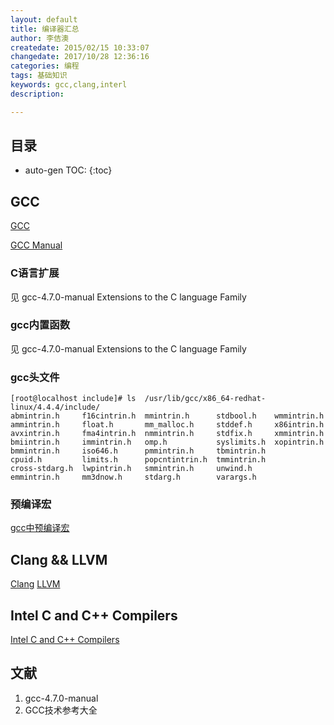 ```yaml
---
layout: default
title: 编译器汇总
author: 李佶澳
createdate: 2015/02/15 10:33:07
changedate: 2017/10/28 12:36:16
categories: 编程
tags: 基础知识
keywords: gcc,clang,interl
description: 

---
```


## 目录
* auto-gen TOC:
{:toc}

## GCC

[GCC](http://gcc.gnu.org/)

[GCC Manual](https://gcc.gnu.org/onlinedocs/)

### C语言扩展

见 gcc-4.7.0-manual Extensions to the C language Family

### gcc内置函数

见 gcc-4.7.0-manual Extensions to the C language Family

### gcc头文件

	[root@localhost include]# ls  /usr/lib/gcc/x86_64-redhat-linux/4.4.4/include/
	abmintrin.h     f16cintrin.h  mmintrin.h      stdbool.h    wmmintrin.h
	ammintrin.h     float.h       mm_malloc.h     stddef.h     x86intrin.h
	avxintrin.h     fma4intrin.h  nmmintrin.h     stdfix.h     xmmintrin.h
	bmiintrin.h     immintrin.h   omp.h           syslimits.h  xopintrin.h
	bmmintrin.h     iso646.h      pmmintrin.h     tbmintrin.h
	cpuid.h         limits.h      popcntintrin.h  tmmintrin.h
	cross-stdarg.h  lwpintrin.h   smmintrin.h     unwind.h
	emmintrin.h     mm3dnow.h     stdarg.h        varargs.h

### 预编译宏

[gcc中预编译宏](http://www.360doc.com/content/11/1003/10/5169677_153067913.shtml)

## Clang && LLVM

[Clang](http://clang.llvm.org/get_started.html)
[LLVM](http://llvm.org/)

## Intel C and C++ Compilers

[Intel C and C++ Compilers](https://software.intel.com/en-us/c-compilers)

## 文献

1. gcc-4.7.0-manual
2. GCC技术参考大全
